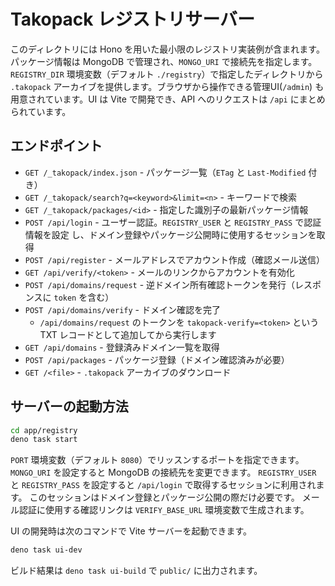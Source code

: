 # Takopack レジストリサーバー

このディレクトリには Hono を用いた最小限のレジストリ実装例が含まれます。
パッケージ情報は MongoDB で管理され、`MONGO_URI` で接続先を指定します。
`REGISTRY_DIR` 環境変数（デフォルト `./registry`）で指定したディレクトリから
`.takopack` アーカイブを提供します。ブラウザから操作できる管理UI(`/admin`)
も用意されています。UI は Vite で開発でき、API へのリクエストは `/api`
にまとめられています。

## エンドポイント

- `GET /_takopack/index.json` - パッケージ一覧（`ETag` と `Last-Modified` 付き）
- `GET /_takopack/search?q=<keyword>&limit=<n>` - キーワードで検索
- `GET /_takopack/packages/<id>` - 指定した識別子の最新パッケージ情報
- `POST /api/login` - ユーザー認証。`REGISTRY_USER` と `REGISTRY_PASS` で認証情報を設定
  し、ドメイン登録やパッケージ公開時に使用するセッションを取得
- `POST /api/register` - メールアドレスでアカウント作成（確認メール送信）
- `GET /api/verify/<token>` - メールのリンクからアカウントを有効化
- `POST /api/domains/request` - 逆ドメイン所有確認トークンを発行（レスポンスに
  `token` を含む）
- `POST /api/domains/verify` - ドメイン確認を完了
  - `/api/domains/request` のトークンを `takopack-verify=<token>` という TXT
    レコードとして追加してから実行します
- `GET /api/domains` - 登録済みドメイン一覧を取得
- `POST /api/packages` - パッケージ登録（ドメイン確認済みが必要）
- `GET /<file>` - `.takopack` アーカイブのダウンロード

## サーバーの起動方法

```bash
cd app/registry
deno task start
```

`PORT` 環境変数（デフォルト `8080`）でリッスンするポートを指定できます。
`MONGO_URI` を設定すると MongoDB の接続先を変更できます。 `REGISTRY_USER` と
`REGISTRY_PASS` を設定すると `/api/login` で取得するセッションに利用されます。
このセッションはドメイン登録とパッケージ公開の際だけ必要です。
メール認証に使用する確認リンクは `VERIFY_BASE_URL` 環境変数で生成されます。

UI の開発時は次のコマンドで Vite サーバーを起動できます。

```bash
deno task ui-dev
```

ビルド結果は `deno task ui-build` で `public/` に出力されます。

